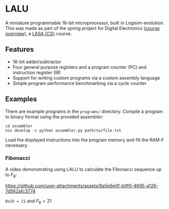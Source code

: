 # LALU

A miniature programmable 16-bit microprocessor, built in Logisim-evolution. This was made as part of the spring project for Digital Electronics ([course overview](https://docs.google.com/presentation/d/13zvvAOJ44Jc9marU6MsldvEOEcPNYqvOwxIgNdA3xcI/pub?start=true&loop=true&delayms=5000&slide=id.g195ddaefc5_0_0)), a [LASA {CS}](https://lasacs.com) course.

## Features

- 16-bit adder/subtractor
- Four general purpose registers and a program counter (PC) and instruction register (IR)
- Support for writing custom programs via a custom assembly language
- Simple program performance benchmarking via a cycle counter

## Examples

There are example programs in the `programs/` directory. Compile a program to binary format using the provided assembler:

```
cd assembler
nix develop -c python assembler.py path/to/file.txt
```

Load the displayed instructions into the program memory and fill the RAM if necessary.

### Fibonacci

A video demonstrating using LALU to calculate the Fibonacci sequence up to $F_8$:

https://github.com/user-attachments/assets/8a5e6e0f-b0f0-4695-a126-7d562afc3774

`0x15 = 21` and $F_8 = 21$

